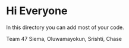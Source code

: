 # Hi Everyone
In this directory you can add most of your code.

Team 47
Siema, Oluwamayokun, Srishti, Chase